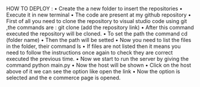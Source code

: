 HOW TO DEPLOY :
•	Create the a new folder to insert the repositories
•	Execute it in new terminal
•	The code are present at my github repository
•	First of all you need to clone the repository to visual studio code using git ,the commands are :
git clone (add the repository link)
•	After this command executed the repository will be cloned.
•	To set the path the command 
cd (folder name)
•	Then the path will be setted 
•	Now you need to list the files in the folder, their command
 ls
•	If files  are not listed then it means you need to follow the instructions once again to check they are correct executed the previous time.
•	Now we start to run the server  by giving the command 
python main.py
•	Now the host will be shown
•	Click on the host above of it we can  see the option like open the link
•	Now the option is selected and  the e commerce page is opened. 
